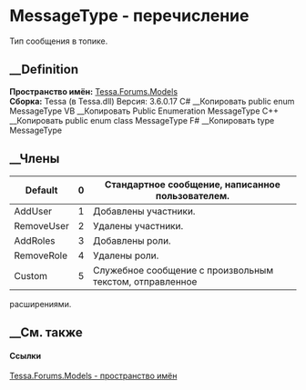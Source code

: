 # MessageType - перечисление
Тип сообщения в топике.
## __Definition
 **Пространство имён:** [Tessa.Forums.Models](N_Tessa_Forums_Models.htm)  
 **Сборка:** Tessa (в Tessa.dll) Версия: 3.6.0.17
C# __Копировать
     public enum MessageType
VB __Копировать
     Public Enumeration MessageType
C++ __Копировать
     public enum class MessageType
F# __Копировать
     type MessageType
##  __Члены
Default| 0|  Стандартное сообщение, написанное пользователем.  
---|---|---  
AddUser| 1|  Добавлены участники.  
RemoveUser| 2|  Удалены участники.  
AddRoles| 3|  Добавлены роли.  
RemoveRole| 4|  Удалены роли.  
Custom| 5|  Служебное сообщение с произвольным текстом, отправленное
расширениями.  
## __См. также
#### Ссылки
[Tessa.Forums.Models - пространство имён](N_Tessa_Forums_Models.htm)
